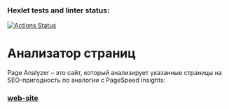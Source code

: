 ### Hexlet tests and linter status:
[![Actions Status](https://github.com/FooXeeD/python-project-83/actions/workflows/hexlet-check.yml/badge.svg)](https://github.com/FooXeeD/python-project-83/actions)

# Анализатор страниц

Page Analyzer – это сайт, который анализирует указанные страницы на SEO-пригодность по аналогии с PageSpeed Insights:

### [web-site](https://python-project-83-xakg.onrender.com/)
